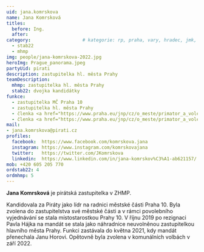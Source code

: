 ```yaml
---
uid: jana.komrskova
name: Jana Komrsková
titles:
  before: Ing. 
  after:
category:                 	# kategorie: rp, praha, vary, hradec, jmk, senat
  - stab22
  - mhmp
img: people/jana-komrskova-2022.jpg
heroImg: Prague_panorama.jpeg
partyUid: pirati
description: zastupitelka hl. města Prahy
teamDescription:
  mhmp: zastupitelka hl. města Prahy
  stab22: dvojka kandidátky
funkce:
  - zastupitelka MČ Praha 10
  - zastupitelka hl. města Prahy 
  - členka <a href="https://www.praha.eu/jnp/cz/o_meste/primator_a_volene_organy/zastupitelstvo/vybory_zastupitelstva/index.html?committeeId=36673">kontrolního výboru ZHMP</a>
  - členka <a href="https://www.praha.eu/jnp/cz/o_meste/primator_a_volene_organy/zastupitelstvo/vybory_zastupitelstva/index.html?committeeId=36675">Výboru pro výchovu a vzdělávání ZHMP ZHMP</a>
mail:
- jana.komrskova@pirati.cz
profiles:
  facebook:  https://www.facebook.com/komrskova.jana
  instagram: https://www.instagram.com/komrskovajana
  twitter:   https://twitter.com/JKomrskova
  linkedin:  https://www.linkedin.com/in/jana-komrskov%C3%A1-ab621157/
mob: +420 605 205 770
ordstab22: 4
ordmhmp: 5
---
```


**Jana Komrsková** je pirátská zastupitelka v ZHMP.

Kandidovala za Piráty jako lídr na radnici městské části Praha 10. Byla zvolena do zastupitelstva své městské části a v rámci povolebního vyjednávání se stala místostarostkou Prahy 10. V říjnu 2019 po rezignaci Pavla Hájka na mandát se stala jako náhradnice neuvolněnou zastupitelkou hlavního města Prahy. Funkci zastávala do května 2021, kdy mandát přenechala Janu Horovi. Opětovně byla zvolena v komunálních volbách v září 2022.
